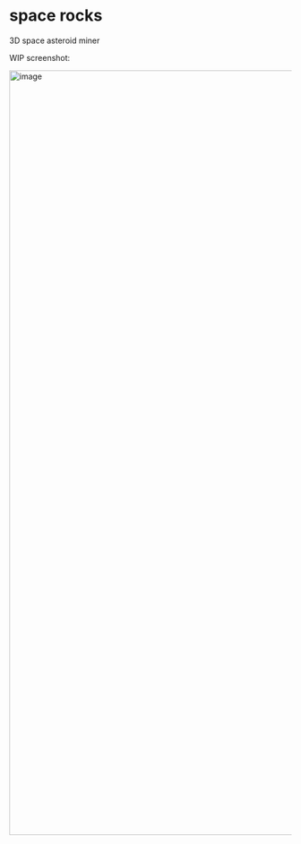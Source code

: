 # space rocks
3D space asteroid miner

WIP screenshot:

<img width="2380" height="1364" alt="image" src="https://github.com/user-attachments/assets/be3c39d3-92aa-4dc0-8a91-db7c461acece" />

